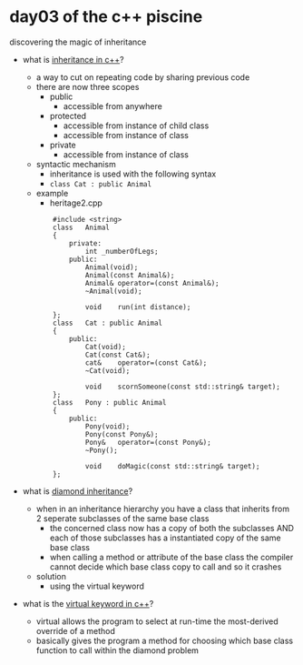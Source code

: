 # day03 of the c++ piscine

discovering the magic of inheritance

* what is [inheritance in c++](https://elearning.intra.42.fr/notions/piscine-c-d03-inheritance/subnotions/inheritance-c/videos/inheritance-c-dd50c36f-f2fd-473d-b071-75850ef7651a)?
	* a way to cut on repeating code by sharing previous code
	* there are now three scopes
		* public
			* accessible from anywhere
		* protected
			* accessible from instance of child class
			* accessible from instance of class
		* private
			* accessible from instance of class
	* syntactic mechanism
		* inheritance is used with the following syntax
		* `class Cat : public Animal`
	* example
		* heritage2.cpp
		```
			#include <string>
			class	Animal
			{
				private:
					int	_numberOfLegs;
				public:
					Animal(void);
					Animal(const Animal&);
					Animal&	operator=(const Animal&);
					~Animal(void);	
					
					void	run(int distance);
			};
			class	Cat : public Animal
			{
				public:
					Cat(void);
					Cat(const Cat&);
					cat&	operator=(const Cat&);
					~Cat(void);
			
					void	scornSomeone(const std::string&	target);
			};
			class	Pony : public Animal
			{
				public:
					Pony(void);
					Pony(const Pony&);
					Pony&	operator=(const Pony&);
					~Pony();

					void	doMagic(const std::string& target);
			};
		```


* what is [diamond inheritance](http://www.programmerinterview.com/index.php/c-cplusplus/diamond-problem/)?
	* when in an inheritance hierarchy you have a class that inherits from 2 seperate subclasses of the same base class
		* the concerned class now has a copy of both the subclasses AND each of those subclasses has a instantiated copy of the same base class
		* when calling a method or attribute of the base class the compiler cannot decide which base class copy to call and so it crashes
	* solution	
		* using the virtual keyword

* what is the [virtual keyword in c++](https://stackoverflow.com/questions/1306778/c-virtual-pure-virtual-explained)?
	* virtual allows the program to select at run-time the most-derived override of a method
	* basically gives the program a method for choosing which base class function to call within the diamond problem


















